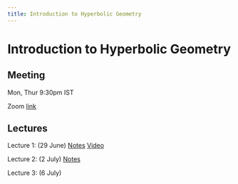 ```yaml
---
title: Introduction to Hyperbolic Geometry
---
```


# Introduction to Hyperbolic Geometry

## Meeting

Mon, Thur 9:30pm IST

Zoom [link](https://illinois.zoom.us/j/91576658157?pwd=TEJFUFg5YnBYeDFxd2FIVGZXeXRJdz09)

## Lectures

Lecture 1: (29 June) [Notes](pdf/lec1.pdf) [Video](https://youtu.be/irLf11kE1eY)

Lecture 2: (2 July) [Notes](pdf/lec2.pdf)

Lecture 3: (6 July)
